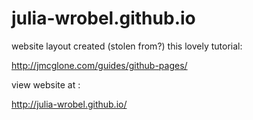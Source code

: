 # julia-wrobel.github.io

website layout created (stolen from?) this lovely tutorial:

http://jmcglone.com/guides/github-pages/


view website at :

http://julia-wrobel.github.io/
